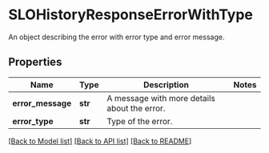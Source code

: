 # SLOHistoryResponseErrorWithType

An object describing the error with error type and error message.

## Properties

| Name              | Type    | Description                                  | Notes |
| ----------------- | ------- | -------------------------------------------- | ----- |
| **error_message** | **str** | A message with more details about the error. |
| **error_type**    | **str** | Type of the error.                           |

[[Back to Model list]](README.md#documentation-for-models) [[Back to API list]](README.md#documentation-for-api-endpoints) [[Back to README]](README.md)
